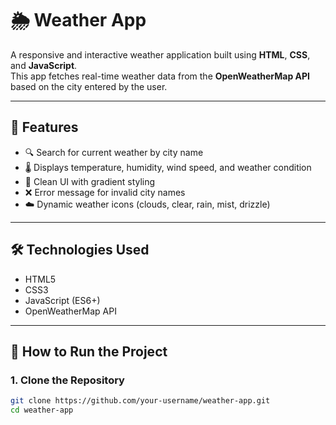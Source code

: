 # 🌦️ Weather App

A responsive and interactive weather application built using **HTML**, **CSS**, and **JavaScript**.  
This app fetches real-time weather data from the **OpenWeatherMap API** based on the city entered by the user.

---

## 🔧 Features

- 🔍 Search for current weather by city name
- 🌡️ Displays temperature, humidity, wind speed, and weather condition
- 🎨 Clean UI with gradient styling
- ❌ Error message for invalid city names
- ☁️ Dynamic weather icons (clouds, clear, rain, mist, drizzle)

---

## 🛠️ Technologies Used

- HTML5
- CSS3
- JavaScript (ES6+)
- OpenWeatherMap API

---

## 🚀 How to Run the Project

### 1. Clone the Repository

```bash
git clone https://github.com/your-username/weather-app.git
cd weather-app
